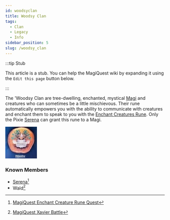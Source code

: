 ```yaml
---
id: woodsyclan
title: Woodsy Clan
tags: 
  - Clan
  - Legacy
  - Info
sidebar_position: 5
slug: /woodsy_clan
---
```


:::tip Stub

This article is a stub. You can help the MagiQuest wiki by expanding it using the `Edit this page` button below.

:::

The 'Woodsy Clan are tree-dwelling, enchanted, mystical [Magi](docs\Info_About_MagiQuest\Magi.md) and creatures who can sometimes be a little mischievous. Their rune automatically empowers you with the ability to communicate with creatures and enchant them to speak to you with the [Enchant Creatures Rune](docs\Quests\Enchant_Creature_Rune.md). Only the Pixie [Serena](docs\Missing_Page.md) can grant this rune to a Magi.

<img src="\img\docs\one-time\Info_About_MagiQuest\Clans\Woodsy_Clan\Woodsy_Clan.webp" alt="The icon of the Woodsy Clan" width="100" hight="100" title="The icon of the Woodsy Clan"></img>

### Known Members

  - [Serena](docs\Missing_Page.md)[^1]
  - Wald[^2]

[^1]: [MagiQuest Enchant Creature Rune Quest](https://www.youtube.com/watch?v=TzZl0VUiDEA)
[^2]: [MagiQuest Xavier Battle](https://www.youtube.com/watch?v=yPumqizEtWA)
